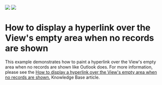 <!-- default badges list -->
[![](https://img.shields.io/badge/Open_in_DevExpress_Support_Center-FF7200?style=flat-square&logo=DevExpress&logoColor=white)](https://supportcenter.devexpress.com/ticket/details/E1898)
[![](https://img.shields.io/badge/📖_How_to_use_DevExpress_Examples-e9f6fc?style=flat-square)](https://docs.devexpress.com/GeneralInformation/403183)
<!-- default badges end -->
# How to display a hyperlink over the View's empty area when no records are shown


<p>This example demonstrates how to paint a hyperlink over the View's empty area when no records are shown like Outlook does. For more information, please see the <a href="https://www.devexpress.com/Support/Center/p/K18292">How to display a hyperlink over the View's empty area when no records are shown.</a> Knowledge Base article.</p>

<br/>


